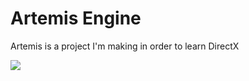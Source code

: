 # Artemis Engine

Artemis is a project I'm making in order to learn DirectX

![](https://i.imgur.com/j7J8ucZ.png)
